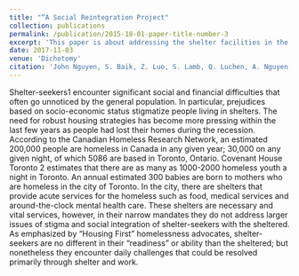 ```yaml
---
title: "“A Social Reintegration Project"
collection: publications
permalink: /publication/2015-10-01-paper-title-number-3
excerpt: 'This paper is about addressing the shelter facilities in the city of Toronto, Ontario in Canada. Social integration and rehabilitation are addressed in the proposal through a facility that houses shelter seekers and provides all necessary facilities including a medical center, room and board resources, and classrooms, while normalizing social interactions between the sheltered and shelter seekers.'
date: 2017-11-03
venue: 'Dichotomy'
citation: 'John Nguyen, S. Baik, Z. Luo, S. Lamb, Q. Luchen, A. Nguyen, "A Social Reintegration Project," Dichotomy, vol. 23, pp.52-60, 2017, ISSN: 0276-5748'  
---
```

Shelter-seekers1 encounter significant social and financial difficulties that often go unnoticed by the general population. In particular, prejudices based on socio-economic status stigmatize people living in shelters. The need for robust housing strategies has become more pressing within the last few years as people had lost their homes during the recession. According to the Canadian Homeless Research Network, an estimated 200,000 people are homeless in Canada in any given year; 30,000 on any given night, of which 5086 are based in Toronto, Ontario. Covenant House Toronto 2 estimates that there are as many as 1000-2000 homeless youth a night in Toronto. An annual estimated 300 babies are born to mothers who are homeless in the city of Toronto. In the city, there are shelters that provide acute services for the homeless such as food, medical services and around-the-clock mental health care. These shelters are necessary and vital services, however, in their narrow mandates they do not address larger issues of stigma and social integration of shelter-seekers with the sheltered. As emphasized by “Housing First” homelessness advocates, shelter-seekers are no different in their “readiness” or ability than the sheltered; but nonetheless they encounter daily challenges that could be resolved primarily through shelter and work.
